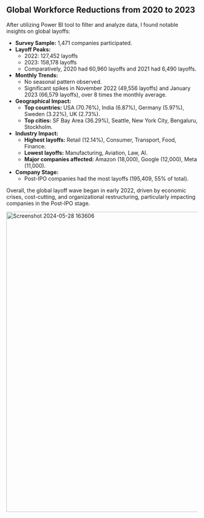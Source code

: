 ## Global Workforce Reductions from 2020 to 2023

After utilizing Power BI tool to filter and analyze data, I found notable insights on global layoffs:

- **Survey Sample:** 1,471 companies participated.
- **Layoff Peaks:**
  - 2022: 127,452 layoffs
  - 2023: 158,178 layoffs
  - Comparatively, 2020 had 60,960 layoffs and 2021 had 6,490 layoffs.
- **Monthly Trends:**
  - No seasonal pattern observed.
  - Significant spikes in November 2022 (49,556 layoffs) and January 2023 (66,579 layoffs), over 8 times the monthly average.
- **Geographical Impact:**
  - **Top countries:** USA (70.76%), India (6.87%), Germany (5.97%), Sweden (3.22%), UK (2.73%).
  - **Top cities:** SF Bay Area (36.29%), Seattle, New York City, Bengaluru, Stockholm.
- **Industry Impact:**
  - **Highest layoffs:** Retail (12.14%), Consumer, Transport, Food, Finance.
  - **Lowest layoffs:** Manufacturing, Aviation, Law, AI.
  - **Major companies affected:** Amazon (18,000), Google (12,000), Meta (11,000).
- **Company Stage:**
  - Post-IPO companies had the most layoffs (195,409, 55% of total).

Overall, the global layoff wave began in early 2022, driven by economic crises, cost-cutting, and organizational restructuring, particularly impacting companies in the Post-IPO stage.

<img width="790" alt="Screenshot 2024-05-28 163606" src="https://github.com/thanhhuyentran32/Global-Workforce-Reductions/assets/170299467/a2262e25-3b3c-485d-b6c4-d4357dc9dec4">
